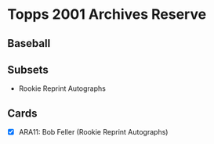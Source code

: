 # Topps 2001 Archives Reserve
## Baseball

## Subsets

- Rookie Reprint Autographs

## Cards

- [x] ARA11: Bob Feller (Rookie Reprint Autographs) <br>